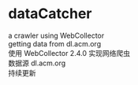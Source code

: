 # dataCatcher
a crawler using WebCollector</br>
getting data from dl.acm.org</br>
使用 WebCollector 2.4.0 实现网络爬虫 </br>
数据源 dl.acm.org</br>
持续更新 
